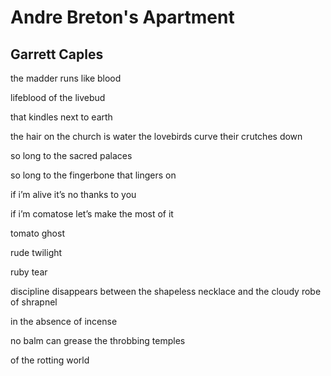 # Andre Breton's Apartment
## Garrett Caples
the madder runs
like blood

lifeblood of
the livebud

that kindles next to earth

the hair on the church is water
the lovebirds curve their crutches down

so long
to the sacred
palaces

so long to the fingerbone that lingers on

if i’m alive
it’s no thanks to you

if i’m comatose
let’s make the most of it

tomato ghost

rude twilight

ruby tear

discipline disappears
between the shapeless necklace
and the cloudy robe of shrapnel

in the absence
of incense

no balm can grease
the throbbing temples

of the rotting world